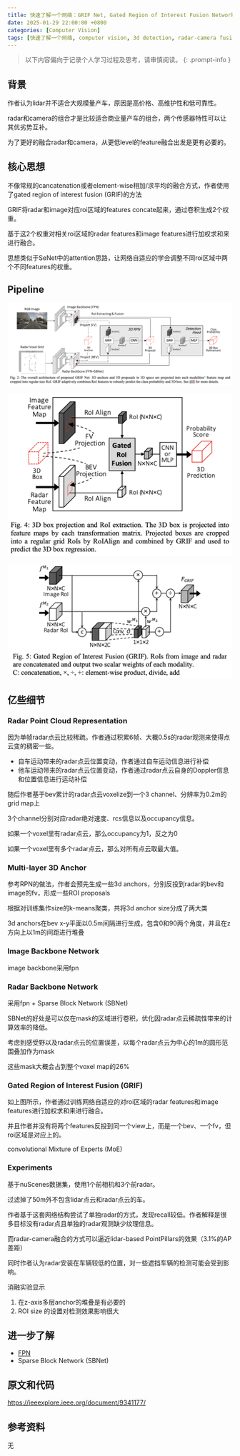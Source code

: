 ```yaml
---
title: 快速了解一个网络：GRIF Net, Gated Region of Interest Fusion Network for Robust 3D Object Detection from Radar Point Cloud and Monocular Image
date: 2025-01-29 22:00:00 +0800
categories: [Computer Vision]
tags: [快速了解一个网络, computer vision, 3d detection, radar-camera fusion]
---
```


> 以下内容偏向于记录个人学习过程及思考，请审慎阅读。
{: .prompt-info }

## 背景

作者认为lidar并不适合大规模量产车，原因是高价格、高维护性和低可靠性。

radar和camera的组合才是比较适合商业量产车的组合，两个传感器特性可以让其优劣势互补。

为了更好的融合radar和camera，从更低level的feature融合出发是更有必要的。

## 核心思想

不像常规的cancatenation或者element-wise相加/求平均的融合方式，作者使用了gated region of interest fusion (GRIF)的方法

GRIF将radar和image对应roi区域的features concate起来，通过卷积生成2个权重。

基于这2个权重对相关roi区域的radar features和image features进行加权求和来进行融合。

思想类似于SeNet中的attention思路，让网络自适应的学会调整不同roi区域中两个不同features的权重。

## Pipeline

![grif-pipeline](assets/img/grif-pipeline.png)

![grif-roi-extraction](assets/img/grif-roi-extraction.png)

![grif-block](assets/img/grif-block.png)

## 亿些细节

### Radar Point Cloud Representation

因为单帧radar点云比较稀疏。作者通过积累6帧、大概0.5s的radar观测来使得点云变的稠密一些。

- 自车运动带来的radar点云位置变动，作者通过自车运动信息进行补偿
- 他车运动带来的radar点云位置变动，作者通过radar点云自身的Doppler信息和位置信息进行运动补偿

随后作者基于bev累计的radar点云voxelize到一个3 channel、分辨率为0.2m的grid map上

3个channel分别对应radar绝对速度、rcs信息以及occupancy信息。

如果一个voxel里有radar点云，那么occupancy为1，反之为0

如果一个voxel里有多个radar点云，那么对所有点云取最大值。

### Multi-layer 3D Anchor

参考RPN的做法，作者会预先生成一些3d anchors，分别反投到radar的bev和image的fv，形成一些ROI proposals

根据对训练集作size的k-means聚类，共将3d anchor size分成了两大类

3d anchors在bev x-y平面以0.5m间隔进行生成，包含0和90两个角度，并且在z方向上以1m的间距进行堆叠

### Image Backbone Network

image backbone采用fpn

### Radar Backbone Network

采用fpn + Sparse Block Network (SBNet)

SBNet的好处是可以仅在mask的区域进行卷积，优化因radar点云稀疏性带来的计算效率的降低。

考虑到感受野以及radar点云的位置误差，以每个radar点云为中心的1m的圆形范围叠加作为mask

这些mask大概会占到整个voxel map的26%

### Gated Region of Interest Fusion (GRIF)

如上图所示，作者通过训练网络自适应的对roi区域的radar features和image features进行加权求和来进行融合。

并且作者并没有将两个features反投到同一个view上，而是一个bev、一个fv，但roi区域是对应上的。

convolutional Mixture of Experts (MoE)

### Experiments

基于nuScenes数据集，使用1个前相机和3个前radar。

过滤掉了50m外不包含lidar点云和radar点云的车。

作者基于这套网络结构尝试了单独radar的方式，发现recall较低。作者解释是很多目标没有radar点且单独的radar观测缺少纹理信息。

而radar-camera融合的方式可以逼近lidar-based PointPillars的效果（3.1%的AP差距）

同时作者认为radar安装在车辆较低的位置，对一些遮挡车辆的检测可能会受到影响。

消融实验显示

1. 在z-axis多层anchor的堆叠是有必要的
2. ROI size 的设置对检测效果影响很大

## 进一步了解

- [FPN](https://yinghao.info/posts/fpn/)
- Sparse Block Network (SBNet)

## 原文和代码

<https://ieeexplore.ieee.org/document/9341177/>

## 参考资料

无